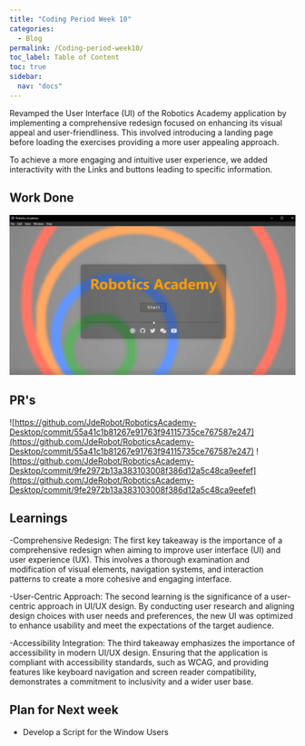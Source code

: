 ```yaml
---
title: "Coding Period Week 10"
categories:
  - Blog
permalink: /Coding-period-week10/
toc_label: Table of Content
toc: true
sidebar:
  nav: "docs"
---
```


Revamped the User Interface (UI) of the Robotics Academy application by implementing a comprehensive redesign focused on enhancing its visual appeal and user-friendliness. This involved introducing a landing page before loading the exercises providing a more user appealing approach.

To achieve a more engaging and intuitive user experience, we added interactivity with the Links and buttons leading to specific information.

## Work Done

![NEW-UI](../assets/images/Codingweek10img1.png)

## PR's

![https://github.com/JdeRobot/RoboticsAcademy-Desktop/commit/55a41c1b81267e91763f94115735ce767587e247](https://github.com/JdeRobot/RoboticsAcademy-Desktop/commit/55a41c1b81267e91763f94115735ce767587e247)
![https://github.com/JdeRobot/RoboticsAcademy-Desktop/commit/9fe2972b13a383103008f386d12a5c48ca9eefef](https://github.com/JdeRobot/RoboticsAcademy-Desktop/commit/9fe2972b13a383103008f386d12a5c48ca9eefef)

## Learnings

-Comprehensive Redesign: The first key takeaway is the importance of a comprehensive redesign when aiming to improve user interface (UI) and user experience (UX). This involves a thorough examination and modification of visual elements, navigation systems, and interaction patterns to create a more cohesive and engaging interface.

-User-Centric Approach: The second learning is the significance of a user-centric approach in UI/UX design. By conducting user research and aligning design choices with user needs and preferences, the new UI was optimized to enhance usability and meet the expectations of the target audience.

-Accessibility Integration: The third takeaway emphasizes the importance of accessibility in modern UI/UX design. Ensuring that the application is compliant with accessibility standards, such as WCAG, and providing features like keyboard navigation and screen reader compatibility, demonstrates a commitment to inclusivity and a wider user base.

## Plan for Next week

- Develop a Script for the Window Users
